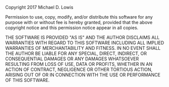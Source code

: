 Copyright 2017 Michael D. Lowis

Permission to use, copy, modify, and/or distribute this software
for any purpose with or without fee is hereby granted, provided
that the above copyright notice and this permission notice appear
in all copies.

THE SOFTWARE IS PROVIDED "AS IS" AND THE AUTHOR DISCLAIMS ALL
WARRANTIES WITH REGARD TO THIS SOFTWARE INCLUDING ALL IMPLIED
WARRANTIES OF MERCHANTABILITY AND FITNESS. IN NO EVENT SHALL THE
AUTHOR BE LIABLE FOR ANY SPECIAL, DIRECT, INDIRECT, OR CONSEQUENTIAL
DAMAGES OR ANY DAMAGES WHATSOEVER RESULTING FROM LOSS OF USE, DATA
OR PROFITS, WHETHER IN AN ACTION OF CONTRACT, NEGLIGENCE OR OTHER
TORTIOUS ACTION, ARISING OUT OF OR IN CONNECTION WITH THE USE OR
PERFORMANCE OF THIS SOFTWARE.
